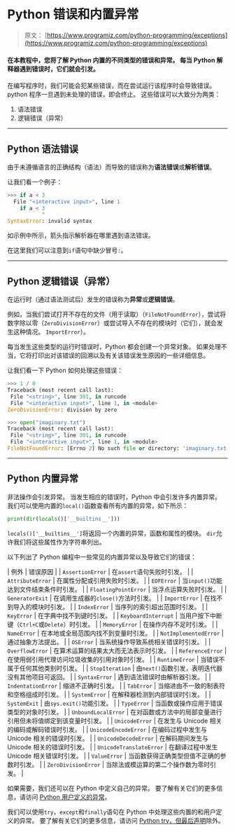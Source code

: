 # Python 错误和内置异常

> 原文： [https://www.programiz.com/python-programming/exceptions](https://www.programiz.com/python-programming/exceptions)

#### 在本教程中，您将了解 Python 内置的不同类型的错误和异常。 每当 Python 解释器遇到错误时，它们就会引发。

在编写程序时，我们可能会犯某些错误，而在尝试运行该程序时会导致错误。 python 程序一旦遇到未处理的错误，即会终止。 这些错误可以大致分为两类：

1.  语法错误
2.  逻辑错误（异常）

* * *

## Python 语法错误

由于未遵循语言的正确结构（语法）而导致的错误称为**语法错误**或**解析错误**。

让我们看一个例子：

```py
>>> if a < 3
  File "<interactive input>", line 1
    if a < 3
           ^
SyntaxError: invalid syntax
```

如示例中所示，箭头指示解析器在哪里遇到语法错误。

在这里我们可以注意到`if`语句中缺少冒号`:`。

* * *

## Python 逻辑错误（异常）

在运行时（通过语法测试后）发生的错误称为**异常**或**逻辑错误**。

例如，当我们尝试打开不存在的文件（用于读取）（`FileNotFoundError`），尝试将数字除以零（`ZeroDivisionError`）或尝试导入不存在的模块时（它们），就会发生这种情况。 `ImportError`）。

每当发生这些类型的运行时错误时，Python 都会创建一个异常对象。 如果处理不当，它将打印出对该错误的回溯以及有关该错误发生原因的一些详细信息。

让我们看一下 Python 如何处理这些错误：

```py
>>> 1 / 0
Traceback (most recent call last):
 File "<string>", line 301, in runcode
 File "<interactive input>", line 1, in <module>
ZeroDivisionError: division by zero

>>> open("imaginary.txt")
Traceback (most recent call last):
 File "<string>", line 301, in runcode
 File "<interactive input>", line 1, in <module>
FileNotFoundError: [Errno 2] No such file or directory: 'imaginary.txt'
```

* * *

## Python 内置异常

非法操作会引发异常。 当发生相应的错误时，Python 中会引发许多内置异常。 我们可以使用内置的`local()`函数查看所有内置的异常，如下所示：

```py
print(dir(locals()['__builtins__']))
```

`locals()['__builtins__']`将返回一个内置的异常，函数和属性的模块。 `dir`允许我们将这些属性作为字符串列出。

以下列出了 Python 编程中一些常见的内置异常以及导致它们的错误：

| 例外 | 错误原因 |
| `AssertionError` | 在`assert`语句失败时引发。 |
| `AttributeError` | 在属性分配或引用失败时引发。 |
| `EOFError` | 当`input()`功能达到文件结束条件时引发。 |
| `FloatingPointError` | 当浮点运算失败时引发。 |
| `GeneratorExit` | 在调用生成器的`close()`方法时引发。 |
| `ImportError` | 在找不到导入的模块时引发。 |
| `IndexError` | 当序列的索引超出范围时引发。 |
| `KeyError` | 在字典中找不到键时引发。 |
| `KeyboardInterrupt` | 当用户按下中断键（`Ctrl+C`或`Delete`）时引发。 |
| `MemoryError` | 在操作内存不足时引发。 |
| `NameError` | 在本地或全局范围内找不到变量时引发。 |
| `NotImplementedError` | 通过抽象方法提出。 |
| `OSError` | 当系统操作导致系统相关错误时引发。 |
| `OverflowError` | 在算术运算的结果太大而无法表示时引发。 |
| `ReferenceError` | 在使用弱引用代理访问垃圾收集的引用对象时引发。 |
| `RuntimeError` | 当错误不属于任何其他类别时引发。 |
| `StopIteration` | 由`next()`函数引发，表明迭代器没有其他项目可返回。 |
| `SyntaxError` | 遇到语法错误时由解析器引发。 |
| `IndentationError` | 缩进不正确时引发。 |
| `TabError` | 当缩进由不一致的制表符和空格组成时引发。 |
| `SystemError` | 在解释器检测到内部错误时引发。 |
| `SystemExit` | 由`sys.exit()`功能引发。 |
| `TypeError` | 当函数或操作应用于错误类型的对象时引发。 |
| `UnboundLocalError` | 在对函数或方法中的局部变量进行引用但未将值绑定到该变量时引发。 |
| `UnicodeError` | 在发生与 Unicode 相关的编码或解码错误时引发。 |
| `UnicodeEncodeError` | 在编码过程中发生与 Unicode 相关的错误时引发。 |
| `UnicodeDecodeError` | 在解码期间发生与 Unicode 相关的错误时引发。 |
| `UnicodeTranslateError` | 在翻译过程中发生 Unicode 相关错误时引发。 |
| `ValueError` | 当函数获得正确类型但值不正确的参数时引发。 |
| `ZeroDivisionError` | 当除法或模运算的第二个操作数为零时引发。 |

如果需要，我们还可以在 Python 中定义自己的异常。 要了解有关它们的更多信息，请访问 [Python 用户定义的异常](/python-programming/user-defined-exception)。

我们可以使用`try`，`except`和`finally`语句在 Python 中处理这些内置的和用户定义的异常。 要了解有关它们的更多信息，请访问 [Python try，但最后声明](/python-programming/exception-handling)除外。